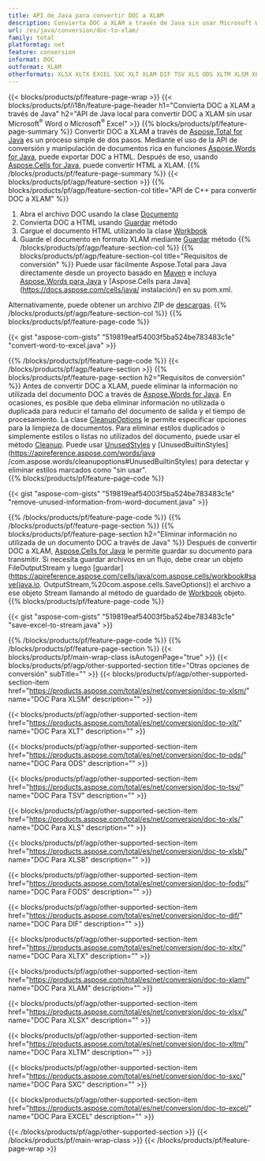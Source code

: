 ```yaml
---
title: API de Java para convertir DOC a XLAM
description: Convierta DOC a XLAM a través de Java sin usar Microsoft Word o Microsoft Excel
url: /es/java/conversion/doc-to-xlam/
family: total
platformtag: net
feature: conversion
informat: DOC
outformat: XLAM
otherformats: XLSX XLTX EXCEL SXC XLT XLAM DIF TSV XLS ODS XLTM XLSM XLSB FODS
---
```

{{< blocks/products/pf/feature-page-wrap >}}
{{< blocks/products/pf/i18n/feature-page-header h1="Convierta DOC a XLAM a través de Java" h2="API de Java local para convertir DOC a XLAM sin usar Microsoft<sup>&reg;</sup> Word o Microsoft<sup>&reg;</sup> Excel" >}}
{{% blocks/products/pf/feature-page-summary %}}
Convertir DOC a XLAM a través de [Aspose.Total for Java](https://products.aspose.com/total/java/) es un proceso simple de dos pasos. Mediante el uso de la API de conversión y manipulación de documentos rica en funciones [Aspose.Words for Java](https://products.aspose.com/words/java/), puede exportar DOC a HTML. Después de eso, usando [Aspose.Cells for Java](https://products.aspose.com/cells/java/), puede convertir HTML a XLAM.
{{% /blocks/products/pf/feature-page-summary  %}}
{{< blocks/products/pf/agp/feature-section >}}
{{% blocks/products/pf/agp/feature-section-col title="API de C++ para convertir DOC a XLAM" %}}
1. Abra el archivo DOC usando la clase [Documento](https://apireference.aspose.com/words/java/com.aspose.words/Document)
2. Convierta DOC a HTML usando [Guardar](https://apireference.aspose.com/words/java/com.aspose.words/Document#save(java.lang.String,com.aspose.words.SaveOptions) ) método
3. Cargue el documento HTML utilizando la clase [Workbook](https://apireference.aspose.com/cells/java/com.aspose.cells/Workbook)
4. Guarde el documento en formato XLAM mediante [Guardar](https://apireference.aspose.com/cells/java/com.aspose.cells/workbook#save(java.lang.String,%20int)) método
{{% /blocks/products/pf/agp/feature-section-col %}}
{{% blocks/products/pf/agp/feature-section-col title="Requisitos de conversión" %}}
Puede usar fácilmente Aspose.Total para Java directamente desde un proyecto basado en [Maven](https://repository.aspose.com/webapp/#/artifacts/browse/tree/General/repo/com/aspose/aspose-total) e incluya [Aspose.Words para Java](https://docs.aspose.com/words/java/installation/) y [Aspose.Cells para Java](https://docs.aspose.com/cells/java/ instalación/) en su pom.xml.

Alternativamente, puede obtener un archivo ZIP de [descargas](https://downloads.aspose.com/total/java).
{{% /blocks/products/pf/agp/feature-section-col %}}
{{% blocks/products/pf/feature-page-code %}}

{{< gist "aspose-com-gists" "519819eaf54003f5ba524be783483c1e" "convert-word-to-excel.java" >}}


{{% /blocks/products/pf/feature-page-code %}}
{{< /blocks/products/pf/agp/feature-section >}}
{{% blocks/products/pf/feature-page-section  h2="Requisitos de conversión" %}}
Antes de convertir DOC a XLAM, puede eliminar la información no utilizada del documento DOC a través de [Aspose.Words for Java](https://products.aspose.com/words/java/). En ocasiones, es posible que deba eliminar información no utilizada o duplicada para reducir el tamaño del documento de salida y el tiempo de procesamiento. La clase [CleanupOptions](https://apireference.aspose.com/words/java/com.aspose.words/CleanupOptions) le permite especificar opciones para la limpieza de documentos. Para eliminar estilos duplicados o simplemente estilos o listas no utilizados del documento, puede usar el método [Cleanup](https://apireference.aspose.com/words/java/com.aspose.words/Document#cleanup()). Puede usar [UnusedStyles](https://apireference.aspose.com/words/java/com.aspose.words/cleanupoptions#UnusedStyles) y [UnusedBuiltinStyles](https://apireference.aspose.com/words/java /com.aspose.words/cleanupoptions#UnusedBuiltinStyles) para detectar y eliminar estilos marcados como "sin usar".  
{{% blocks/products/pf/feature-page-code %}}

{{< gist "aspose-com-gists" "519819eaf54003f5ba524be783483c1e" "remove-unused-information-from-word-document.java" >}}

{{% /blocks/products/pf/feature-page-code  %}}
{{% /blocks/products/pf/feature-page-section %}}
{{% blocks/products/pf/feature-page-section  h2="Eliminar información no utilizada de un documento DOC a través de Java" %}}
Después de convertir DOC a XLAM, [Aspose.Cells for Java](https://products.aspose.com/cells/java/) le permite guardar su documento para transmitir. Si necesita guardar archivos en un flujo, debe crear un objeto FileOutputStream y luego [guardar](https://apireference.aspose.com/cells/java/com.aspose.cells/workbook#save(java.io. OutputStream,%20com.aspose.cells.SaveOptions)) el archivo a ese objeto Stream llamando al método de guardado de [Workbook](https://apireference.aspose.com/cells/java/com.aspose.cells/Workbook) objeto. 
{{% blocks/products/pf/feature-page-code %}}

{{< gist "aspose-com-gists" "519819eaf54003f5ba524be783483c1e" "save-excel-to-stream.java" >}}

{{% /blocks/products/pf/feature-page-code  %}}
{{% /blocks/products/pf/feature-page-section %}}
{{< blocks/products/pf/main-wrap-class isAutogenPage="true" >}}
{{< blocks/products/pf/agp/other-supported-section title="Otras opciones de conversión" subTitle="" >}}
{{< blocks/products/pf/agp/other-supported-section-item href="https://products.aspose.com/total/es/net/conversion/doc-to-xlsm/" name="DOC Para XLSM" description="" >}}

{{< blocks/products/pf/agp/other-supported-section-item href="https://products.aspose.com/total/es/net/conversion/doc-to-xlt/" name="DOC Para XLT" description="" >}}

{{< blocks/products/pf/agp/other-supported-section-item href="https://products.aspose.com/total/es/net/conversion/doc-to-ods/" name="DOC Para ODS" description="" >}}

{{< blocks/products/pf/agp/other-supported-section-item href="https://products.aspose.com/total/es/net/conversion/doc-to-tsv/" name="DOC Para TSV" description="" >}}

{{< blocks/products/pf/agp/other-supported-section-item href="https://products.aspose.com/total/es/net/conversion/doc-to-xls/" name="DOC Para XLS" description="" >}}

{{< blocks/products/pf/agp/other-supported-section-item href="https://products.aspose.com/total/es/net/conversion/doc-to-xlsb/" name="DOC Para XLSB" description="" >}}

{{< blocks/products/pf/agp/other-supported-section-item href="https://products.aspose.com/total/es/net/conversion/doc-to-fods/" name="DOC Para FODS" description="" >}}

{{< blocks/products/pf/agp/other-supported-section-item href="https://products.aspose.com/total/es/net/conversion/doc-to-dif/" name="DOC Para DIF" description="" >}}

{{< blocks/products/pf/agp/other-supported-section-item href="https://products.aspose.com/total/es/net/conversion/doc-to-xltx/" name="DOC Para XLTX" description="" >}}

{{< blocks/products/pf/agp/other-supported-section-item href="https://products.aspose.com/total/es/net/conversion/doc-to-xlam/" name="DOC Para XLAM" description="" >}}

{{< blocks/products/pf/agp/other-supported-section-item href="https://products.aspose.com/total/es/net/conversion/doc-to-xlsx/" name="DOC Para XLSX" description="" >}}

{{< blocks/products/pf/agp/other-supported-section-item href="https://products.aspose.com/total/es/net/conversion/doc-to-xltm/" name="DOC Para XLTM" description="" >}}

{{< blocks/products/pf/agp/other-supported-section-item href="https://products.aspose.com/total/es/net/conversion/doc-to-sxc/" name="DOC Para SXC" description="" >}}

{{< blocks/products/pf/agp/other-supported-section-item href="https://products.aspose.com/total/es/net/conversion/doc-to-excel/" name="DOC Para EXCEL" description="" >}}


{{< /blocks/products/pf/agp/other-supported-section >}}
{{< /blocks/products/pf/main-wrap-class >}}
{{< /blocks/products/pf/feature-page-wrap >}}